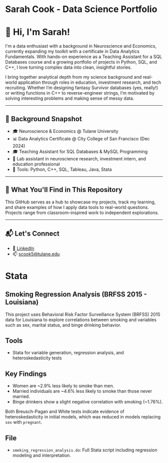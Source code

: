 # Sarah Cook - Data Science Portfolio
# 👋 Hi, I'm Sarah!

I'm a data enthusiast with a background in Neuroscience and Economics, currently expanding my toolkit with a certificate in Data Analytics Fundamentals. With hands-on experience as a Teaching Assistant for a SQL Databases course and a growing portfolio of projects in Python, SQL, and C++, I love turning complex data into clean, insightful stories.

I bring together analytical depth from my science background and real-world application through roles in education, investment research, and tech recruiting. Whether I’m designing fantasy Survivor databases (yes, really!) or writing functions in C++ to reverse-engineer strings, I’m motivated by solving interesting problems and making sense of messy data.

---

## 🧠 Background Snapshot
- 🎓 Neuroscience & Economics @ Tulane University  
- 📊 Data Analytics Certificate @ City College of San Francisco (Dec 2024)
- 🎓 Teaching Assistant for SQL Databases & MySQL Programming
- 🔬 Lab assistant in neuroscience research, investment intern, and education professional
- 🧰 Tools: Python, C++, SQL, Tableau, Java, Stata

---

## 📁 What You'll Find in This Repository

This GitHub serves as a hub to showcase my projects, track my learning, and share examples of how I apply data tools to real-world questions. Projects range from classroom-inspired work to independent explorations.

---

## 📬 Let's Connect
- 💼 [LinkedIn](https://www.linkedin.com/in/SarahAnneCook)
- 📫 scook5@tulane.edu
# Stata

## Smoking Regression Analysis (BRFSS 2015 - Louisiana)

This project uses Behavioral Risk Factor Surveillance System (BRFSS) 2015 data for Louisiana to explore correlations between smoking and variables such as sex, marital status, and binge drinking behavior.

## Tools
- Stata for variable generation, regression analysis, and heteroskedasticity tests

## Key Findings
- Women are ~2.9% less likely to smoke than men.
- Married individuals are ~4.6% less likely to smoke than those never married.
- Binge drinkers show a slight negative correlation with smoking (~1.76%).

Both Breusch-Pagan and White tests indicate evidence of heteroskedasticity in initial models, which was reduced in models replacing `sex` with `pregnant`.

## File
- `smoking_regression_analysis.do`: Full Stata script including regression modeling and interpretation.

